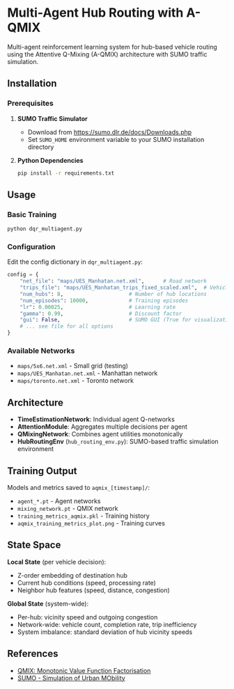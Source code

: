 # Multi-Agent Hub Routing with A-QMIX

Multi-agent reinforcement learning system for hub-based vehicle routing using the Attentive Q-Mixing (A-QMIX) architecture with SUMO traffic simulation.

## Installation

### Prerequisites

1. **SUMO Traffic Simulator**
   - Download from https://sumo.dlr.de/docs/Downloads.php
   - Set `SUMO_HOME` environment variable to your SUMO installation directory

2. **Python Dependencies**
   ```bash
   pip install -r requirements.txt
   ```

## Usage

### Basic Training

```bash
python dqr_multiagent.py
```

### Configuration

Edit the config dictionary in `dqr_multiagent.py`:

```python
config = {
    "net_file": "maps/UES_Manhatan.net.xml",      # Road network
    "trips_file": "maps/UES_Manhatan_trips_fixed_scaled.xml",  # Vehicle trips
    "num_hubs": 8,                     # Number of hub locations
    "num_episodes": 10000,             # Training episodes
    "lr": 0.00025,                     # Learning rate
    "gamma": 0.99,                     # Discount factor
    "gui": False,                      # SUMO GUI (True for visualization)
    # ... see file for all options
}
```

### Available Networks

- `maps/5x6.net.xml` - Small grid (testing)
- `maps/UES_Manhatan.net.xml` - Manhattan network
- `maps/toronto.net.xml` - Toronto network

## Architecture

- **TimeEstimationNetwork**: Individual agent Q-networks
- **AttentionModule**: Aggregates multiple decisions per agent
- **QMixingNetwork**: Combines agent utilities monotonically
- **HubRoutingEnv** (`hub_routing_env.py`): SUMO-based traffic simulation environment

## Training Output

Models and metrics saved to `aqmix_[timestamp]/`:
- `agent_*.pt` - Agent networks
- `mixing_network.pt` - QMIX network
- `training_metrics_aqmix.pkl` - Training history
- `aqmix_training_metrics_plot.png` - Training curves

## State Space

**Local State** (per vehicle decision):
- Z-order embedding of destination hub
- Current hub conditions (speed, processing rate)
- Neighbor hub features (speed, distance, congestion)

**Global State** (system-wide):
- Per-hub: vicinity speed and outgoing congestion
- Network-wide: vehicle count, completion rate, trip inefficiency
- System imbalance: standard deviation of hub vicinity speeds


## References

- [QMIX: Monotonic Value Function Factorisation](https://arxiv.org/abs/1803.11485)
- [SUMO - Simulation of Urban MObility](https://sumo.dlr.de/)
